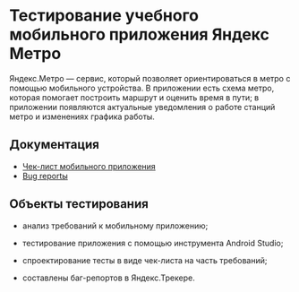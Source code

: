 # Тестирование учебного мобильного приложения Яндекс Метро	
Яндекс.Метро — сервис, который позволяет ориентироваться в метро с помощью мобильного устройства. В приложении есть схема метро, которая помогает построить маршрут и оценить время в пути; в приложении появляются актуальные уведомления о работе станций метро и изменениях графика работы. 

## Документация

- [Чек-лист мобильного приложения](https://docs.google.com/spreadsheets/d/1fM01eeGCWYcjpq1R1Xpq8xHL3tlqypF7_IhPstSoVUM/edit?usp=sharing)
- [Bug reportы](https://eras.youtrack.cloud/issues?q=project:%20%7B%D0%A3%D1%80%D0%B0%D0%B7%D0%BE%D0%B2_91_QA_3%D0%A1%D0%BF%D1%80%D0%B8%D0%BD%D1%82%7D%20State:%20Unresolved)

## Объекты тестирования

- анализ требований к мобильному приложению;

- тестирование приложения с помощью инструмента Android Studio;

- спроектирование тесты в виде чек-листа на часть требований;

- составлены баг-репортов в Яндекс.Трекере.

